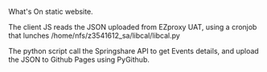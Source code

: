 What's On static website.

The client JS reads the JSON uploaded from EZproxy UAT,
using a cronjob that lunches 
/home/nfs/z3541612_sa/libcal/libcal.py 

The python script call the Springshare API to get Events details,
and upload the JSON to Github Pages using PyGithub. 
